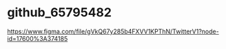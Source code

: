 # github_65795482
https://www.figma.com/file/gVkQ67y285b4FXVV1KPThN/TwitterV1?node-id=17600%3A374185
